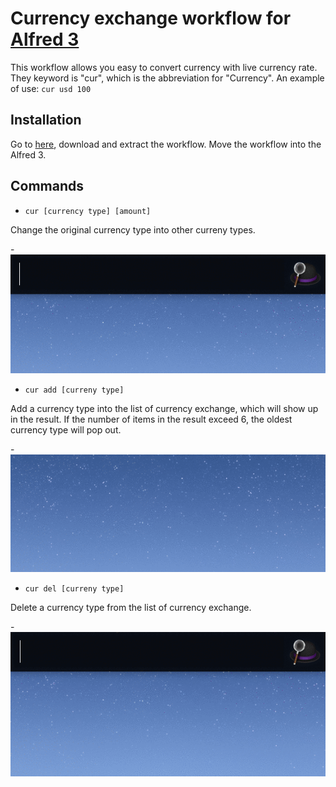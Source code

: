 # Currency exchange workflow for [Alfred 3](https://www.alfredapp.com)
This workflow allows you easy to convert currency with live currency rate. They keyword is "cur", which is the abbreviation for "Currency". An example of use: ```cur usd 100```

## Installation
Go to [here](https://github.com/Ericlee0210/alfred-currency-converter-workflow/releases), download and extract the workflow. Move the workflow into the Alfred 3.

## Commands

- ```cur [currency type] [amount]```

Change the original currency type into other curreny types.

-![inline](./assets/example.gif)

- ```cur add [curreny type]```

Add a currency type into the list of currency exchange, which will show up in the result. If the number of items in the result exceed 6, the oldest currency type will pop out.

-![inline](./assets/example2.gif)

- ```cur del [curreny type]```

Delete a currency type from the list of currency exchange.

-![inline](./assets/example3.gif)
